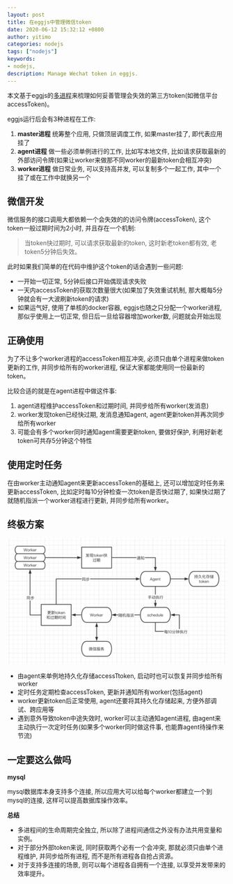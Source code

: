 ```yaml
---
layout: post
title: 在eggjs中管理微信token
date: 2020-06-12 15:32:12 +0800
author: yitimo
categories: nodejs
tags: ["nodejs"]
keywords:
- nodejs,
description: Manage Wechat token in eggjs.
---
```


本文基于eggjs的[多进程](https://eggjs.org/zh-cn/core/cluster-and-ipc.html)来梳理如何妥善管理会失效的第三方token(如微信平台accessToken)。

eggjs运行后会有3种进程在工作:

1. **master进程** 统筹整个应用, 只做顶层调度工作, 如果master挂了, 即代表应用挂了
2. **agent进程** 做一些必须单例进行的工作, 比如写本地文件, 比如请求获取最新的外部访问令牌(如果让worker来做那不同worker的最新token会相互冲突)
3. **worker进程** 做日常业务, 可以支持高并发, 可以复制多个一起工作, 其中一个挂了或在工作中就换另一个


## 微信开发

微信服务的接口调用大都依赖一个会失效的的访问令牌(accessToken), 这个token一般过期时间为2小时, 并且存在一个机制:

> 当token快过期时, 可以请求获取最新的token, 这时新老token都有效, 老token5分钟后失效。

此时如果我们简单的在代码中维护这个token的话会遇到一些问题:

- 一开始一切正常, 5分钟后接口开始偶现请求失败
- 一天内accessToken的获取次数量很大(如果加了失效重试机制, 那大概每5分钟就会有一大波刷新token的请求)
- 如果运气好, 使用了单核的docker容器, eggjs也随之只分配一个worker进程, 那似乎使用上一切正常, 但日后一旦给容器增加worker数, 问题就会开始出现

## 正确使用

为了不让多个worker进程的accessToken相互冲突, 必须只由单个进程来做token更新的工作, 并同步给所有的worker进程, 保证大家都能使用同一份最新的token。

比较合适的就是在agent进程中做这件事:

1. agent进程维护accessToken和过期时间, 并同步给所有worker(发消息)
2. worker发现token已经快过期, 发消息通知agent, agent更新token并再次同步给所有worker
3. 可能会有多个worker同时通知agent需要更新token, 要做好保护, 利用好新老token可共存5分钟这个特性

## 使用定时任务

在由worker主动通知agent来更新accessToken的基础上, 还可以增加定时任务来更新accessToken, 比如定时每10分钟检查一次token是否快过期了, 如果快过期了就随机指派一个worker进程进行更新, 并同步给所有worker。

## 终极方案

![终极方案](/assets/images/202006/20200612151756.jpg)

- 由agent来单例地持久化存储accessTtoken, 启动时也可以恢复并同步给所有worker
- 定时任务定期检查accessToken, 更新并通知所有worker(包括agent)
- worker更新token后正常使用, agent还要将其持久化存储起来, 方便外部调试、跨应用等
- 遇到意外导致token中途失效时, worker可以主动通知agent进程, 由agent来主动执行一次定时任务(如果多个worker同时做这件事, 也能靠agent待操作来节流)

## 一定要这么做吗

**mysql**

mysql数据库本身支持多个连接, 所以应用大可以给每个worker都建立一个到mysql的连接, 这样可以提高数据库操作效率。

**总结**

- 多进程间的生命周期完全独立, 所以除了进程间通信之外没有办法共用变量和实例。
- 对于部分外部token来说, 同时获取两个必有一个会冲突, 那就必须只由单个进程维护, 并同步给所有进程, 而不是所有进程各自抢占资源。
- 对于支持多连接的场景, 则可以每个进程各自拥有一个连接, 以享受并发带来的效率提升。
